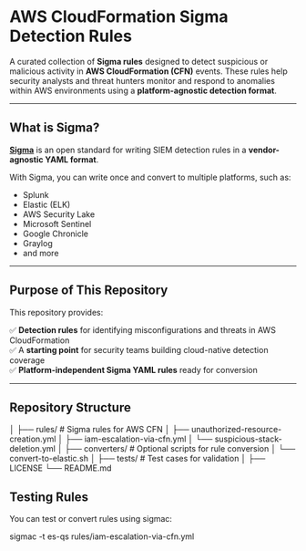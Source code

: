 # **AWS CloudFormation Sigma Detection Rules**

A curated collection of **Sigma rules** designed to detect suspicious or malicious activity in **AWS CloudFormation (CFN)** events. These rules help security analysts and threat hunters monitor and respond to anomalies within AWS environments using a **platform-agnostic detection format**.

---

## **What is Sigma?**

**[Sigma](https://github.com/SigmaHQ/sigma)** is an open standard for writing SIEM detection rules in a **vendor-agnostic YAML format**.

With Sigma, you can write once and convert to multiple platforms, such as:
- Splunk
- Elastic (ELK)
- AWS Security Lake
- Microsoft Sentinel
- Google Chronicle
- Graylog
- and more

---

##  **Purpose of This Repository**

This repository provides:

✅ **Detection rules** for identifying misconfigurations and threats in AWS CloudFormation  
✅ A **starting point** for security teams building cloud-native detection coverage  
✅ **Platform-independent Sigma YAML rules** ready for conversion

---

##  **Repository Structure**

│
├── rules/ # Sigma rules for AWS CFN
│ ├── unauthorized-resource-creation.yml
│ ├── iam-escalation-via-cfn.yml
│ └── suspicious-stack-deletion.yml
│
├── converters/ # Optional scripts for rule conversion
│ └── convert-to-elastic.sh
│
├── tests/ # Test cases for validation
│
├── LICENSE
└── README.md

##  Testing Rules
You can test or convert rules using sigmac:

sigmac -t es-qs rules/iam-escalation-via-cfn.yml

